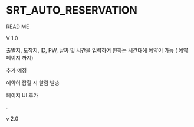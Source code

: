 # SRT_AUTO_RESERVATION


READ ME


V 1.0

출발지, 도착지, ID, PW, 날짜 및 시간을 입력하여 원하는 시간대에 예약이 가능 ( 예약 페이지 까지)

추가 예정

예약이 잡힐 시 알람 발송

페이지 UI 추가

.

v 2.0 
